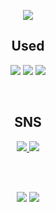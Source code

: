 <!DOCTYPE html>
<html lang="en">
<head>
    <meta charset="UTF-8">
    <meta name="viewport" content="width=device-width, initial-scale=1.0">

</head>
<body>
<p align="center">
    <img src="https://capsule-render.vercel.app/api?type=waving&color=EEC6CC&height=200&section=header&text=&fontSize=25&fontColor=363636&fontAlign=80"/>
</p>

<!--
<a href="https://hits.seeyoufarm.com">
    <img align="center" src="https://hits.seeyoufarm.com/api/count/incr/badge.svg?url=https%3A%2F%2Fgithub.com%2Fm-aemin&count_bg=%23000000&title_bg=%23000000&icon=github.svg&icon_color=%23FFFFFF&title=hits&edge_flat=false"/></a>
-->

<h2 align="center">Used</h2>
<p align=center>
    <img src="https://img.shields.io/badge/Python-3776AB?style=flat-square&logo=python&logoColor=white"/>
    <img src="https://img.shields.io/badge/OpenCV-5C3EE8?style=flat-square&logo=opencv&logoColor=white"/>
    <img src="https://img.shields.io/badge/Linux-FCC624?style=flat-square&logo=linux&logoColor=white"/>
</p>
<br>
    
<h2 align="center">SNS</h2>
<p align="center">
    <a href="https://www.instagram.com/m_.aemin/">
        <img src="https://img.shields.io/badge/Instagram-E4405F?style=flat-square&logo=instagram&logoColor=white"/>
    </a>
    <img src="https://img.shields.io/badge/mail-03C75A?style=flat-square&logo=naver&logoColor=white"/>
</p>
<br>
<br>

 <p align="center">
    <img src="https://github-readme-stats.vercel.app/api?username=m-aemin&show_icons=true&theme=shadow_red" />   
    <img src="https://github-readme-stats.vercel.app/api/top-langs/?username=m-aemin&layout=compact&theme=shadow_red" /> 
 </p>

  

</body>
</html>
